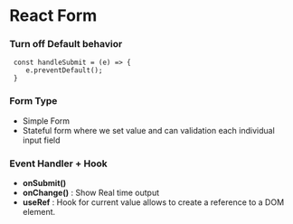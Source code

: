 # React Form

### Turn off Default behavior

```
 const handleSubmit = (e) => {
    e.preventDefault();
 }
```

### Form Type

- Simple Form
- Stateful form where we set value and can validation each individual input field

### Event Handler + Hook

- **onSubmit()**
- **onChange()** : Show Real time output
- **useRef** : Hook for current value allows to create a reference to a DOM element.
